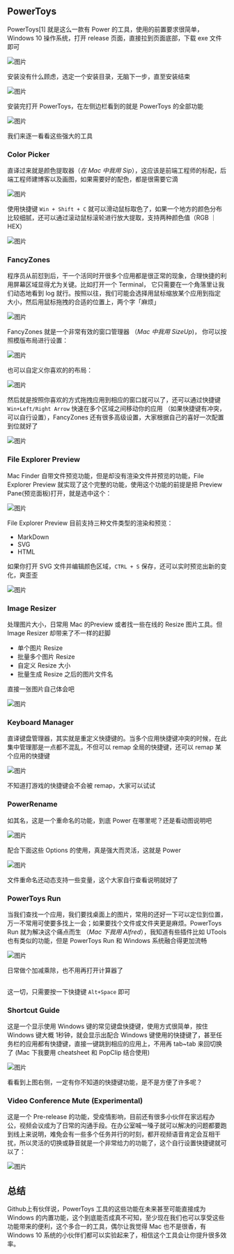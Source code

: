 ## PowerToys

PowerToys[1] 就是这么一款有 Power 的工具，使用的前置要求很简单，Windows 10 操作系统，打开 release 页面，直接拉到页面底部，下载 exe 文件即可

![图片](https://mmbiz.qpic.cn/mmbiz_png/N1knSK6wthql0sf0Gjm2kFJkEbCvlP2xMLthuQCaE12jC9Rac47P5XjzPqBwD5oMZsRA8rchpvK0xHzaQv0HRQ/640?wx_fmt=png&tp=webp&wxfrom=5&wx_lazy=1&wx_co=1)

安装没有什么顾虑，选定一个安装目录，无脑下一步，直至安装结束

![图片](https://mmbiz.qpic.cn/mmbiz_png/xq9PqibkVAzo3yxyzRfUXKDfbJjAe7pbHQtvBhOPXibHicpCW8srCbo70icqoiceOcBrxpYVTp1EI1d9L8LGaWWX3Hg/640?wx_fmt=png&tp=webp&wxfrom=5&wx_lazy=1&wx_co=1)

安装完打开 PowerToys，在左侧边栏看到的就是 PowerToys 的全部功能

![图片](https://mmbiz.qpic.cn/mmbiz_png/xq9PqibkVAzo3yxyzRfUXKDfbJjAe7pbHpkqQCH5jyoh2XLJl8mZAfPhpV2HnJF6p6y73tOj1zhb9OsicribjmPWg/640?wx_fmt=png&tp=webp&wxfrom=5&wx_lazy=1&wx_co=1)

我们来逐一看看这些强大的工具

### Color Picker

直译过来就是颜色提取器（*在 Mac 中我用 Sip*），这应该是前端工程师的标配，后端工程师建博客以及画图，如果需要好的配色，都是很需要它滴

![图片](https://mmbiz.qpic.cn/mmbiz_png/N1knSK6wthql0sf0Gjm2kFJkEbCvlP2xtZ3nPsicyzu75jVMGibQyKvAKgSIgQwGs3Rh5P1daJTmL4qkVBFQYcyw/640?wx_fmt=png&tp=webp&wxfrom=5&wx_lazy=1&wx_co=1)



使用快捷键 `Win + Shift + C` 就可以滑动鼠标取色了，如果一个地方的颜色分布比较细腻，还可以通过滚动鼠标滚轮进行放大提取，支持两种颜色值（RGB ｜ HEX）

![图片](https://mmbiz.qpic.cn/mmbiz_png/N1knSK6wthql0sf0Gjm2kFJkEbCvlP2xZFJft0zktHxN2fyj4Gd8fHpETOOcoF3l4K2btA7xB5ahbhTpE4fLhg/640?wx_fmt=png&tp=webp&wxfrom=5&wx_lazy=1&wx_co=1)

### FancyZones

程序员从前怼到后，干一个活同时开很多个应用都是很正常的现象，合理快捷的利用屏幕区域显得尤为关键。比如打开一个 Terminal， 它只需要在一个角落里让我们动态地看到 log 就行。按照以往，我们可能会选择用鼠标缩放某个应用到指定大小，然后用鼠标拖拽的合适的位置上，两个字「麻烦」

![图片](https://mmbiz.qpic.cn/mmbiz_png/N1knSK6wthql0sf0Gjm2kFJkEbCvlP2xia9R84SsFrgiaeHNH3NtFu8CrKzqDPXjU8QBnjRBueERbkak9SK1hoIg/640?wx_fmt=png&tp=webp&wxfrom=5&wx_lazy=1&wx_co=1)

FancyZones 就是一个非常有效的窗口管理器 （*Mac 中我用 SizeUp*)， 你可以按照模版布局进行设置：

![图片](https://mmbiz.qpic.cn/mmbiz_png/N1knSK6wthql0sf0Gjm2kFJkEbCvlP2xJOJxKbVVFWicH1iaNmFAbL4bCDU23ibhhyRDiaGtFSL4urRfvQhE4icuRsw/640?wx_fmt=png&tp=webp&wxfrom=5&wx_lazy=1&wx_co=1)

也可以自定义你喜欢的的布局：

![图片](https://mmbiz.qpic.cn/mmbiz_png/N1knSK6wthql0sf0Gjm2kFJkEbCvlP2xH4W8zFaiagHJTTGePWP72iagVicGw7uxLPkSmHB0BHJXA9RuTrfQIibpKA/640?wx_fmt=png&tp=webp&wxfrom=5&wx_lazy=1&wx_co=1)

然后就是按照你喜欢的方式拖拽应用到相应的窗口就可以了，还可以通过快捷键 `Win+Left/Right Arrow` 快速在多个区域之间移动你的应用 （如果快捷键有冲突，可以自行设置），FancyZones 还有很多高级设置，大家根据自己的喜好一次配置到位就好了

![图片](https://mmbiz.qpic.cn/mmbiz_png/N1knSK6wthql0sf0Gjm2kFJkEbCvlP2xsbtLzoWxtjgYh5DT9Qhbp1ia5AhLUnU7Z4Vwj0QoXVhWEBfib2N9iaiatQ/640?wx_fmt=png&tp=webp&wxfrom=5&wx_lazy=1&wx_co=1)

### File Explorer Preview

Mac Finder 自带文件预览功能，但是却没有渲染文件并预览的功能，File Explorer Preview 就实现了这个完整的功能，使用这个功能的前提是把 Preview Pane(预览面板)打开，就是选中这个：

![图片](https://mmbiz.qpic.cn/mmbiz_png/N1knSK6wthql0sf0Gjm2kFJkEbCvlP2xz3TDDr5TmFANugyoyUx1JVVZibmbKHsChyNNTEjbsJbKeJfy4ZEg4VA/640?wx_fmt=png&tp=webp&wxfrom=5&wx_lazy=1&wx_co=1)

File Explorer Preview 目前支持三种文件类型的渲染和预览：

- MarkDown
- SVG
- HTML

如果你打开 SVG 文件并编辑颜色区域，`CTRL + S` 保存，还可以实时预览出新的变化，爽歪歪

![图片](https://mmbiz.qpic.cn/mmbiz_gif/N1knSK6wthql0sf0Gjm2kFJkEbCvlP2xeUFCOklKs8iaOpCenw3VxzJD8SqPzGu6mclshduiaeTHMQgxy0WS7hRA/640?wx_fmt=gif&tp=webp&wxfrom=5&wx_lazy=1)

### Image Resizer

处理图片大小，日常用 Mac 的Preview 或者找一些在线的 Resize 图片工具。但 Image Resizer 却带来了不一样的赶脚

- 单个图片 Resize
- 批量多个图片 Resize
- 自定义 Resize 大小
- 批量生成 Resize 之后的图片文件名

直接一张图片自己体会吧

![图片](https://mmbiz.qpic.cn/mmbiz_gif/N1knSK6wthql0sf0Gjm2kFJkEbCvlP2xqCPZ7PTsia2uGFRWSjCwaq5sth94EYJbDXG6LfCwympvfxr9NbAuDKA/640?wx_fmt=gif&tp=webp&wxfrom=5&wx_lazy=1)

### Keyboard Manager

直译键盘管理器，其实就是重定义快捷键的。当多个应用快捷键冲突的时候，在此集中管理那是一点都不混乱，不但可以 remap 全局的快捷键，还可以 remap 某个应用的快捷键

![图片](https://mmbiz.qpic.cn/mmbiz_png/N1knSK6wthql0sf0Gjm2kFJkEbCvlP2xuzaDWuLrXibRib9pd3fB54JKSiarUefbokHcxzicoLlw7QzDibCaRtQSeQQ/640?wx_fmt=png&tp=webp&wxfrom=5&wx_lazy=1&wx_co=1)

不知道打游戏的快捷键会不会被 remap，大家可以试试

### PowerRename

如其名，这是一个重命名的功能，到底 Power 在哪里呢？还是看动图说明吧

![图片](https://mmbiz.qpic.cn/mmbiz_gif/N1knSK6wthql0sf0Gjm2kFJkEbCvlP2xCpsgWERqSlUN1d118oLveuxG39n3npgMgNHreDQBUBDTA87aWMKXKg/640?wx_fmt=gif&tp=webp&wxfrom=5&wx_lazy=1)

配合下面这些 Options 的使用，真是强大而灵活，这就是 Power

![图片](https://mmbiz.qpic.cn/mmbiz_png/N1knSK6wthql0sf0Gjm2kFJkEbCvlP2xZtz29ibQrgyIgVhHDXWWLpr7H4gLmGY3UfOTl46udmPE9wJKklN9Qcw/640?wx_fmt=png&tp=webp&wxfrom=5&wx_lazy=1&wx_co=1)

文件重命名还动态支持一些变量，这个大家自行查看说明就好了

### PowerToys Run

当我们查找一个应用，我们要找桌面上的图片，常用的还好一下可以定位到位置，万一不常用可使要多找上一会；如果要找个文件或文件夹更是麻烦。PowerToys Run 就为解决这个痛点而生 （*Mac 下我用 Alfred*），我知道有些插件比如 UTools 也有类似的功能，但是 PowerToys Run 和 Windows 系统融合得更加流畅

![图片](https://mmbiz.qpic.cn/mmbiz_gif/N1knSK6wthql0sf0Gjm2kFJkEbCvlP2xZXjmlLAOAp2GsOTnnlkqYuBePiagBPYfcdyAwf6yW7Rg0m43nyqUBHA/640?wx_fmt=gif&tp=webp&wxfrom=5&wx_lazy=1)

日常做个加减乘除，也不用再打开计算器了

![img](data:image/gif;base64,iVBORw0KGgoAAAANSUhEUgAAAAEAAAABCAYAAAAfFcSJAAAADUlEQVQImWNgYGBgAAAABQABh6FO1AAAAABJRU5ErkJggg==)

这一切，只需要按一下快捷键 `Alt+Space` 即可

### Shortcut Guide

这是一个显示使用 Windows 键的常见键盘快捷键，使用方式很简单，按住 Windows 键大概 1秒钟，就会显示出配合 Windows 键使用的快捷键了，甚至任务栏的应用都有快捷键，直接一键跳到相应的应用上，不用再 tab~tab 来回切换了 (Mac 下我要用 cheatsheet 和 PopClip 结合使用)

![图片](https://mmbiz.qpic.cn/mmbiz_png/N1knSK6wthql0sf0Gjm2kFJkEbCvlP2xIWnwshic0GU3fP3F5o6t1214hLsqZh6tLtruIPiaVdTeoUric4PNcthng/640?wx_fmt=png&tp=webp&wxfrom=5&wx_lazy=1&wx_co=1)

看看到上图右侧，一定有你不知道的快捷键功能，是不是方便了许多呢？

### Video Conference Mute (Experimental)

这是一个 Pre-release 的功能，受疫情影响，目前还有很多小伙伴在家远程办公，视频会议成为了日常的沟通手段。在办公室喊一嗓子就可以解决的问题都要跑到线上来说明，难免会有一些多个任务并行的时刻，都开视频语音肯定会互相干扰，所以灵活的切换或静音就是一个非常给力的功能了，这个自行设置快捷键就可以了：

![图片](https://mmbiz.qpic.cn/mmbiz_png/N1knSK6wthql0sf0Gjm2kFJkEbCvlP2xUoWOlhiaJHIxN5BjdEibWIrAda4DicQRQPw2KvD3tjJ5t9lk2bdVa0uvQ/640?wx_fmt=png&tp=webp&wxfrom=5&wx_lazy=1&wx_co=1)

## 总结

Github上有伙伴说，PowerToys 工具的这些功能在未来甚至可能直接成为 Windows 的内置功能，这个到底能否成真不可知，至少现在我们也可以享受这些功能带来的便利，这个多合一的工具，偶尔让我觉得 Mac 也不是很香，有 Windows 10 系统的小伙伴们都可以实验起来了，相信这个工具会让你提升很多效率。